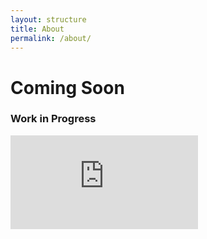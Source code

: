 ```yaml
---
layout: structure
title: About
permalink: /about/
---
```


<div class="about">
    <h1>Coming Soon</h1>
    <h3>Work in Progress</h3>
</div>
<iframe src="https://scratch.mit.edu/projects/400496197/embed" allowtransparency="true" frameborder="0" scrolling="no" allowfullscreen></iframe>